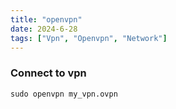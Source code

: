```yaml
---
title: "openvpn"
date: 2024-6-28
tags: ["Vpn", "Openvpn", "Network"]
---
```


### Connect to vpn

```console
sudo openvpn my_vpn.ovpn
```

